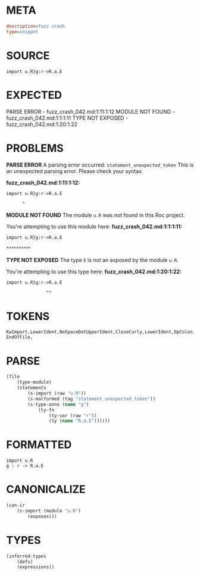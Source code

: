 # META
~~~ini
description=fuzz crash
type=snippet
~~~
# SOURCE
~~~roc
import u.R}g:r->R.a.E
~~~
# EXPECTED
PARSE ERROR - fuzz_crash_042.md:1:11:1:12
MODULE NOT FOUND - fuzz_crash_042.md:1:1:1:11
TYPE NOT EXPOSED - fuzz_crash_042.md:1:20:1:22
# PROBLEMS
**PARSE ERROR**
A parsing error occurred: `statement_unexpected_token`
This is an unexpected parsing error. Please check your syntax.

**fuzz_crash_042.md:1:11:1:12:**
```roc
import u.R}g:r->R.a.E
```
          ^


**MODULE NOT FOUND**
The module `u.R` was not found in this Roc project.

You're attempting to use this module here:
**fuzz_crash_042.md:1:1:1:11:**
```roc
import u.R}g:r->R.a.E
```
^^^^^^^^^^


**TYPE NOT EXPOSED**
The type `E` is not an exposed by the module `u.R`.

You're attempting to use this type here:
**fuzz_crash_042.md:1:20:1:22:**
```roc
import u.R}g:r->R.a.E
```
                   ^^


# TOKENS
~~~zig
KwImport,LowerIdent,NoSpaceDotUpperIdent,CloseCurly,LowerIdent,OpColon,LowerIdent,OpArrow,UpperIdent,NoSpaceDotLowerIdent,NoSpaceDotUpperIdent,
EndOfFile,
~~~
# PARSE
~~~clojure
(file
	(type-module)
	(statements
		(s-import (raw "u.R"))
		(s-malformed (tag "statement_unexpected_token"))
		(s-type-anno (name "g")
			(ty-fn
				(ty-var (raw "r"))
				(ty (name "R.a.E"))))))
~~~
# FORMATTED
~~~roc
import u.R
g : r -> R.a.E
~~~
# CANONICALIZE
~~~clojure
(can-ir
	(s-import (module "u.R")
		(exposes)))
~~~
# TYPES
~~~clojure
(inferred-types
	(defs)
	(expressions))
~~~
